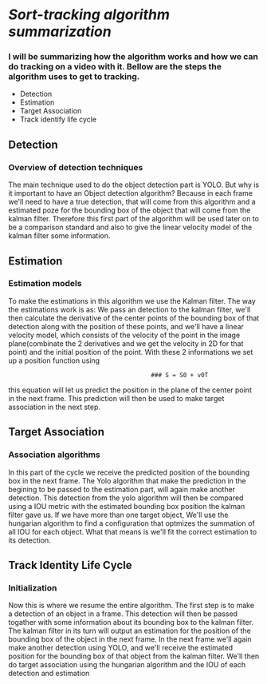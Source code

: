 # *Sort-tracking algorithm summarization*

### I will be summarizing how the algorithm works and how we can do tracking on a video with it. Bellow are the steps the algorithm uses to get to tracking.

- Detection
- Estimation
- Target Association
- Track identify life cycle

## Detection

### Overview of detection techniques

The main technique used to do the object detection part is YOLO.
But why is it important to have an Object detection algorithm? 
Because in each frame we'll need to have a true detection, that will come from this algorithm and a estimated poze for the bounding box of the object that will come from the kalman filter. Therefore this first part of the algorithm will be used later on to be a comparison standard and also to give the linear velocity model of the kalman filter some information.


## Estimation

### Estimation models
To make the estimations in this algorithm we use the Kalman filter. The way the estimations work is as: 
We pass an detection to the kalman filter, we'll then calculate the derivative of the center points of the bounding box of that detection along with the position of these points, and we'll have a linear velocity model, which consists of the velocity of the point in the image plane(combinate the 2 derivatives and we get the velocity in 2D for that point) and the initial position of the point. With these 2 informations we set up a position function using

                                            ### S = S0 + v0T
this equation will let us predict the position in the plane of the center point in the next frame. This prediction will then be used to make target association in the next step.

## Target Association

### Association algorithms
In this part of the cycle we receive the predicted position of the bounding box in the next frame. The Yolo algorithm that make the prediction in the begining to be passed to the estimation part, will again make another detection. This detection from the yolo algorithm will then be compared using a IOU metric with the estimated bounding box position the kalman filter gave us. If we have more than one target object, We'll use the hungarian algorithm to find a configuration that optmizes the summation of all IOU for each object. What that means is we'll fit the correct estimation to its detection.


## Track Identity Life Cycle

### Initialization
Now this is where we resume the entire algorithm. 
The first step is to make a detection of an object in a frame.
This detection will then be passed togather with some information about its bounding box to the kalman filter.
The kalman filter in its turn will output an estimation for the position of the bounding box of the object in the next frame.
In the next frame we'll again make another detection using YOLO, and we'll receive the estimated position for the bounding box of that object from the kalman filter. We'll then do target association using the hungarian algorithm and the IOU of each detection and estimation


